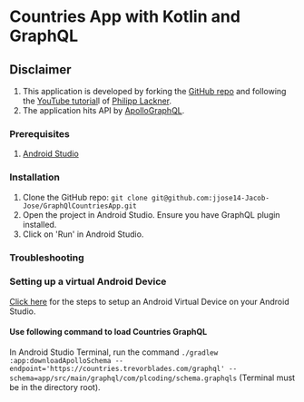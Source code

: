 # Countries App with Kotlin and GraphQL

## Disclaimer
1. This application is developed by forking the [GitHub repo](https://github.com/philipplackner/GraphQlCountriesApp) and following the [YouTube tutorial](https://www.youtube.com/watch?v=ME3LH2bib3g)l of [Philipp Lackner](https://github.com/philipplackner).
2. The application hits API by [ApolloGraphQL](https://studio.apollographql.com/public/countries/variant/current/home).

### Prerequisites
1. [Android Studio](https://developer.android.com/studio)

### Installation 
1. Clone the GitHub repo: ```git clone git@github.com:jjose14-Jacob-Jose/GraphQlCountriesApp.git```
2. Open the project in Android Studio. Ensure you have GraphQL plugin installed. 
3. Click on 'Run' in Android Studio.

### Troubleshooting

### Setting up a virtual Android Device 
[Click here](https://developer.android.com/studio/run/managing-avds) for the steps to setup an Android Virtual Device on your Android Studio.

#### Use following command to load Countries GraphQL
In Android Studio Terminal, run the command ```./gradlew :app:downloadApolloSchema --endpoint='https://countries.trevorblades.com/graphql' --schema=app/src/main/graphql/com/plcoding/schema.graphqls``` (Terminal must be in the directory root).
 

